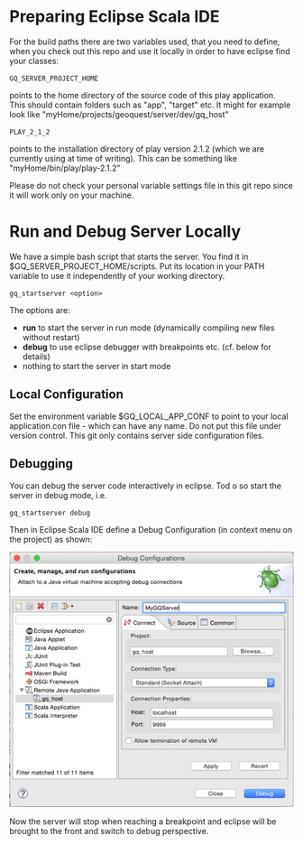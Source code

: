 # Preparing Eclipse Scala IDE #

For the build paths there are two variables used, that you need to define, when you check out this repo and use it locally in order to have eclipse find your classes:

	GQ_SERVER_PROJECT_HOME 

points to the home directory of the source code of this play application. This should contain folders such as "app", "target" etc. It might for example look like "myHome/projects/geoquest/server/dev/gq_host"

	PLAY_2_1_2

points to the installation directory of play version 2.1.2 (which we are currently using at time of writing). This can be something like "myHome/bin/play/play-2.1.2" 

Please do not check your personal variable settings file in this git repo since it will work only on your machine.


# Run and Debug Server Locally #

We have a simple bash script that starts the server. You find it in $GQ_SERVER_PROJECT_HOME/scripts. Put its location in your PATH variable to use it independently of your working directory.

	gq_startserver <option>

The options are:

- **run** to start the server in run mode (dynamically compiling new files without restart)
- **debug** to use eclipse debugger with breakpoints etc. (cf. below for details)
- nothing to start the server in start mode

## Local Configuration ##

Set the environment variable $GQ_LOCAL_APP_CONF to point to your local application.con file - which can have any name. Do not put this file under version control. This git only contains server side configuration files.

## Debugging ##

You can debug the server code interactively in eclipse. Tod o so start the server in debug mode, i.e. 

	gq_startserver debug

Then in Eclipse Scala IDE define a Debug Configuration (in context menu on the project) as shown:

![Screenshot Eclipse Debug Configuration](doc/debugConfiguration.jpg)

Now the server will stop when reaching a breakpoint and eclipse will be brought to the front and switch to debug perspective.